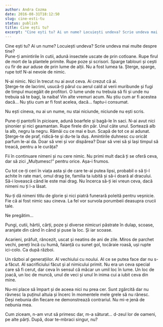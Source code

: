```yaml
---
author: Andra Cozma
date: 2016-08-31T18:12:50
slug: cine-esti-tu
status: publish
title: Cine ești tu?
excerpt: "Cine ești tu? Ai un nume? Locuiești undeva? Scrie undeva mai multe despre tine? Pune-ți amintirile în cutii, adună insectele  "
---
```

Cine ești tu? Ai un nume? Locuiești undeva? Scrie undeva mai multe despre tine?  
Pune-ți amintirile în cutii, adună insectele uscate de prin cotloane. Rupe firul de mort de la plantele primite. Rupe poze și scrisori. Sparge tablouri și cești cu fir de aur aduse de prin lume de alții. Nu a fost lumea ta. Șterge, sparge, rupe tot! N-ai nevoie de nimic.

N-ai nimic. Nici în trecut nu ai avut ceva. Ai crezut că ai.  
Șterge-te de lacrimi, usucă-ți părul cu aerul cald al verii muribunde și fugi de timpul mucegăit de profitori. O lume unde nu trebuia să fii și unde nu trebuia să te bagi, la naiba! Vin alte vremuri acum. Nu știu cum ar fi acestea dacă… Nu știu cum ar fi fost acelea, dacă… faptu-i consumat.

Nu ești cineva, nu ai un nume, nu stai niciunde, niciunde nu ești scris.

Pune-ți pantofii în picioare, adună boarfele și bagă-le în saci. N-ai avut nici șinonier și nici geamantan. Rupe firele din păr. Unul câte unul. Sortează alb la alb, negru la negru. Rămâi cu ce mai e bun. Scapă de tot ce ai adunat. Șterge-te de praf, ridică-te și du-te la duș. Amintirile duhnesc cu oricât parfum le-ai da. Doar să vrei și vor dispărea? Doar să vrei să și lași timpul să treacă, pentru a le curăța?

Fii în continuare nimeni și nu cere nimic. Nu primi mult dacă ți se oferă ceva, dar să zici „Mulțumesc!” pentru orice. Așa-i frumos.

Cu tot ce-ți ceri în viața asta și de care te-ai putea lipsi, probabil o să ți-l achite în rate mari, omul drag ție, familia ta iubită și să-i doară al dracului. Să-i lovească când le este mai drag. Nu încerca să-ți iei vreun ceva, dacă nimeni nu ți l-a lăsat.

Nu-ți dă nimeni titlu de glorie și nici piatră funerară poleită pentru veșnicie. Fie că ai fost nimic sau cineva. La fel vor survola porumbeii deasupra crucii tale.

Ne pregătim…

Pungi, cutii, hârtii, cărți, poze și diverse nimicuri păstrate în dulap, scoase, aranjate din când în când și puse la loc. Și iar scoase.

Acarieni, prăfuit, râncezit, uscat și neatins de ani de zile. Miros de parchet vechi, pereți încă cu humă, faianță cu sunet gol, tocăraie roasă, uși rupte ici-colo. Ca după război.

Un război al generațiilor. Al vechiului cu noului. Al ce se putea face dar nu s-a făcut. Al sacrificiului făcut și al nimicului primit. Nu era un ceva special care să fi cerut, dar ceva în sensul că măcar un umil loc în lume. Un loc de joacă, un loc de muncă, unul de veci și unul în inima cui a iubit ceva din mine.

Nu-mi place să împart și de aceea nici nu prea cer. Sunt zgârcită dar nu râvnesc la puținul altuia și încerc în momentele mele grele să nu rănesc. Deși nebunia din fiecare ne demonstrează contrariul. Nu mi-e jenă de nebunia mea.

Cum ziceam, n-am vrut să primesc dar, m-a săturat… d-zeul lor de oameni, pe alte părți. După, doar te-mbraci singur, nu?
    